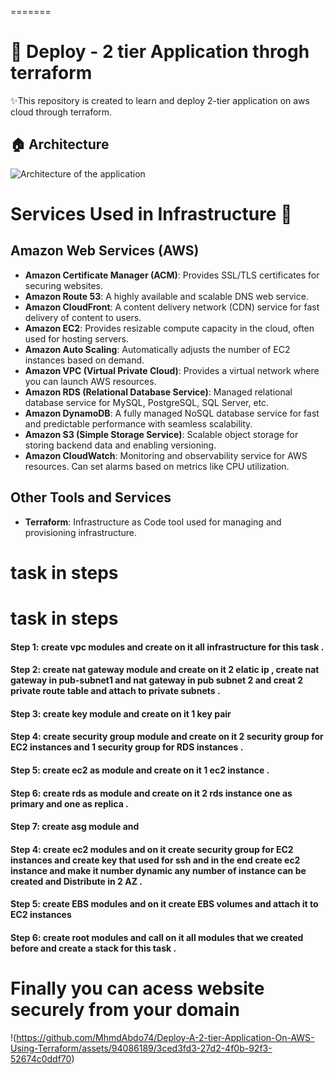 
=======
# 🚀 Deploy - 2 tier Application throgh terraform 


✨This repository is created to learn and deploy  2-tier application on aws cloud through terraform. 

## 🏠 Architecture
![Architecture of the application](architecture.gif)

# Services Used in Infrastructure 📃 

## Amazon Web Services (AWS)

- **Amazon Certificate Manager (ACM)**: Provides SSL/TLS certificates for securing websites.
- **Amazon Route 53**: A highly available and scalable DNS web service.
- **Amazon CloudFront**: A content delivery network (CDN) service for fast delivery of content to users.
- **Amazon EC2**: Provides resizable compute capacity in the cloud, often used for hosting servers.
- **Amazon Auto Scaling**: Automatically adjusts the number of EC2 instances based on demand.
- **Amazon VPC (Virtual Private Cloud)**: Provides a virtual network where you can launch AWS resources.
- **Amazon RDS (Relational Database Service)**: Managed relational database service for MySQL, PostgreSQL, SQL Server, etc.
- **Amazon DynamoDB**: A fully managed NoSQL database service for fast and predictable performance with seamless scalability.
- **Amazon S3 (Simple Storage Service)**: Scalable object storage for storing backend data and enabling versioning.
- **Amazon CloudWatch**: Monitoring and observability service for AWS resources. Can set alarms based on metrics like CPU utilization.

## Other Tools and Services

- **Terraform**: Infrastructure as Code tool used for managing and provisioning infrastructure.

# task in steps
# task in steps
#### Step 1: create vpc modules and create on it all infrastructure for this  task .
#### Step 2: create nat gateway module and create on it 2 elatic ip , create nat gateway in pub-subnet1 and nat gateway in pub subnet 2 and creat 2 private route table and attach to private subnets  .
#### Step 3:  create key module and create on it 1 key pair 
#### Step 4: create security group module and create on it 2 security group for EC2 instances and 1 security group for RDS instances .
#### Step 5: create ec2 as module and create on it  1 ec2 instance  .
#### Step 6: create rds as module and create on it 2 rds instance one as primary and one as replica .
#### Step 7: create asg module and          
#### Step 4: create ec2 modules and on it create security group for EC2 instances  and create key that used for ssh and in the end create ec2 instance and make it number dynamic any number of instance can be created  and Distribute in 2 AZ  . 
#### Step 5: create EBS modules and on it create EBS volumes and attach it to EC2 instances 
#### Step 6: create root modules and call on it all modules that we created before and create a stack for this task .

# Finally you can acess website securely from your domain
!(https://github.com/MhmdAbdo74/Deploy-A-2-tier-Application-On-AWS-Using-Terraform/assets/94086189/3ced3fd3-27d2-4f0b-92f3-52674c0ddf70)
